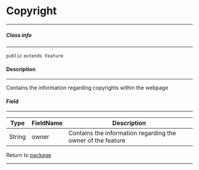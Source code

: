 # Copyright
---

##### Class info
---

`public`
`extends Feature`

#### Description
---

Contains the information regarding copyrights within the webpage

#### Field
---
| Type | FieldName | Description |
|---|---|---|
| String | owner | Contains the information regarding the owner of the feature |

Return to [package](../Packages/website_page_feature.md)

---
